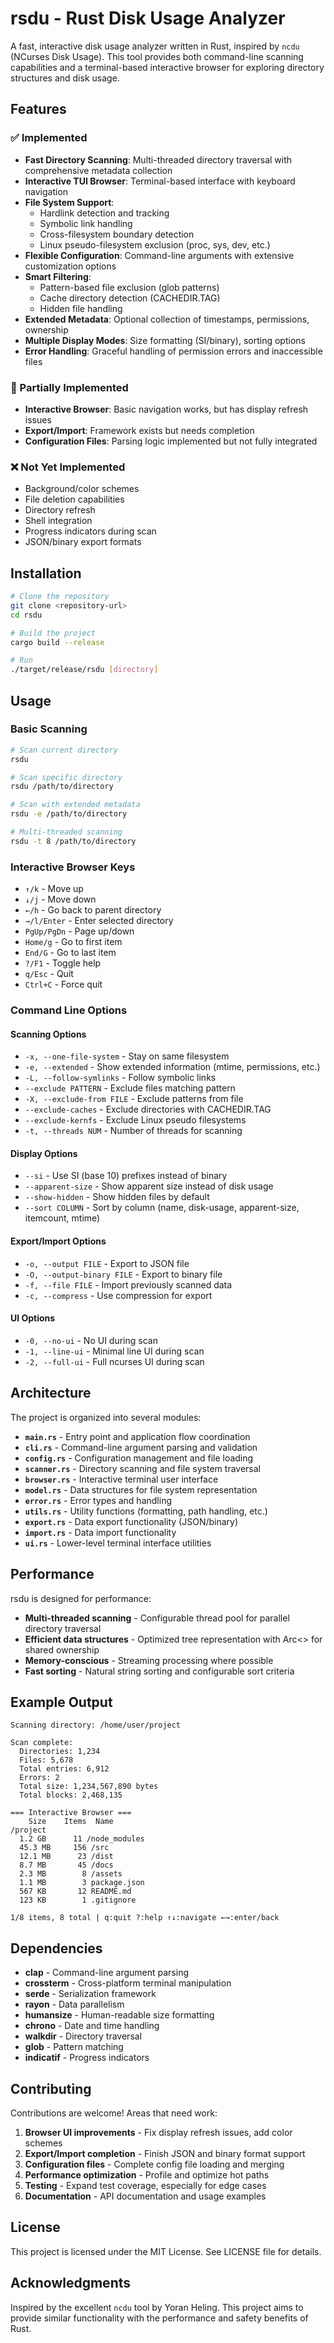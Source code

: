 # rsdu - Rust Disk Usage Analyzer

A fast, interactive disk usage analyzer written in Rust, inspired by `ncdu` (NCurses Disk Usage). This tool provides both command-line scanning capabilities and a terminal-based interactive browser for exploring directory structures and disk usage.

## Features

### ✅ Implemented
- **Fast Directory Scanning**: Multi-threaded directory traversal with comprehensive metadata collection
- **Interactive TUI Browser**: Terminal-based interface with keyboard navigation
- **File System Support**: 
  - Hardlink detection and tracking
  - Symbolic link handling
  - Cross-filesystem boundary detection
  - Linux pseudo-filesystem exclusion (proc, sys, dev, etc.)
- **Flexible Configuration**: Command-line arguments with extensive customization options
- **Smart Filtering**:
  - Pattern-based file exclusion (glob patterns)
  - Cache directory detection (CACHEDIR.TAG)
  - Hidden file handling
- **Extended Metadata**: Optional collection of timestamps, permissions, ownership
- **Multiple Display Modes**: Size formatting (SI/binary), sorting options
- **Error Handling**: Graceful handling of permission errors and inaccessible files

### 🚧 Partially Implemented
- **Interactive Browser**: Basic navigation works, but has display refresh issues
- **Export/Import**: Framework exists but needs completion
- **Configuration Files**: Parsing logic implemented but not fully integrated

### ❌ Not Yet Implemented
- Background/color schemes
- File deletion capabilities
- Directory refresh
- Shell integration
- Progress indicators during scan
- JSON/binary export formats

## Installation

```bash
# Clone the repository
git clone <repository-url>
cd rsdu

# Build the project
cargo build --release

# Run
./target/release/rsdu [directory]
```

## Usage

### Basic Scanning
```bash
# Scan current directory
rsdu

# Scan specific directory
rsdu /path/to/directory

# Scan with extended metadata
rsdu -e /path/to/directory

# Multi-threaded scanning
rsdu -t 8 /path/to/directory
```

### Interactive Browser Keys
- `↑/k` - Move up
- `↓/j` - Move down  
- `←/h` - Go back to parent directory
- `→/l/Enter` - Enter selected directory
- `PgUp/PgDn` - Page up/down
- `Home/g` - Go to first item
- `End/G` - Go to last item
- `?/F1` - Toggle help
- `q/Esc` - Quit
- `Ctrl+C` - Force quit

### Command Line Options

#### Scanning Options
- `-x, --one-file-system` - Stay on same filesystem
- `-e, --extended` - Show extended information (mtime, permissions, etc.)
- `-L, --follow-symlinks` - Follow symbolic links
- `--exclude PATTERN` - Exclude files matching pattern
- `-X, --exclude-from FILE` - Exclude patterns from file
- `--exclude-caches` - Exclude directories with CACHEDIR.TAG
- `--exclude-kernfs` - Exclude Linux pseudo filesystems
- `-t, --threads NUM` - Number of threads for scanning

#### Display Options  
- `--si` - Use SI (base 10) prefixes instead of binary
- `--apparent-size` - Show apparent size instead of disk usage
- `--show-hidden` - Show hidden files by default
- `--sort COLUMN` - Sort by column (name, disk-usage, apparent-size, itemcount, mtime)

#### Export/Import Options
- `-o, --output FILE` - Export to JSON file
- `-O, --output-binary FILE` - Export to binary file  
- `-f, --file FILE` - Import previously scanned data
- `-c, --compress` - Use compression for export

#### UI Options
- `-0, --no-ui` - No UI during scan
- `-1, --line-ui` - Minimal line UI during scan
- `-2, --full-ui` - Full ncurses UI during scan

## Architecture

The project is organized into several modules:

- **`main.rs`** - Entry point and application flow coordination
- **`cli.rs`** - Command-line argument parsing and validation
- **`config.rs`** - Configuration management and file loading
- **`scanner.rs`** - Directory scanning and file system traversal
- **`browser.rs`** - Interactive terminal user interface
- **`model.rs`** - Data structures for file system representation
- **`error.rs`** - Error types and handling
- **`utils.rs`** - Utility functions (formatting, path handling, etc.)
- **`export.rs`** - Data export functionality (JSON/binary)
- **`import.rs`** - Data import functionality
- **`ui.rs`** - Lower-level terminal interface utilities

## Performance

rsdu is designed for performance:

- **Multi-threaded scanning** - Configurable thread pool for parallel directory traversal
- **Efficient data structures** - Optimized tree representation with Arc<> for shared ownership
- **Memory-conscious** - Streaming processing where possible
- **Fast sorting** - Natural string sorting and configurable sort criteria

## Example Output

```
Scanning directory: /home/user/project

Scan complete:
  Directories: 1,234
  Files: 5,678
  Total entries: 6,912
  Errors: 2
  Total size: 1,234,567,890 bytes
  Total blocks: 2,468,135

=== Interactive Browser ===
    Size    Items  Name
/project
  1.2 GB      11 /node_modules
  45.3 MB     156 /src  
  12.1 MB      23 /dist
  8.7 MB       45 /docs
  2.3 MB        8 /assets
  1.1 MB        3 package.json
  567 KB       12 README.md
  123 KB        1 .gitignore

1/8 items, 8 total | q:quit ?:help ↑↓:navigate ←→:enter/back
```

## Dependencies

- **clap** - Command-line argument parsing
- **crossterm** - Cross-platform terminal manipulation  
- **serde** - Serialization framework
- **rayon** - Data parallelism
- **humansize** - Human-readable size formatting
- **chrono** - Date and time handling
- **walkdir** - Directory traversal
- **glob** - Pattern matching
- **indicatif** - Progress indicators

## Contributing

Contributions are welcome! Areas that need work:

1. **Browser UI improvements** - Fix display refresh issues, add color schemes
2. **Export/Import completion** - Finish JSON and binary format support  
3. **Configuration files** - Complete config file loading and merging
4. **Performance optimization** - Profile and optimize hot paths
5. **Testing** - Expand test coverage, especially for edge cases
6. **Documentation** - API documentation and usage examples

## License

This project is licensed under the MIT License. See LICENSE file for details.

## Acknowledgments

Inspired by the excellent `ncdu` tool by Yoran Heling. This project aims to provide similar functionality with the performance and safety benefits of Rust.